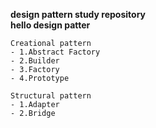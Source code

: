 **design pattern study repository**<br>
<b>hello design patter</b>
````
Creational pattern
- 1.Abstract Factory
- 2.Builder
- 3.Factory 
- 4.Prototype

Structural pattern
- 1.Adapter
- 2.Bridge

